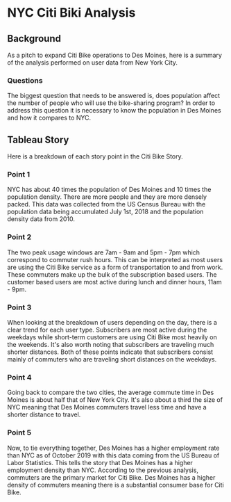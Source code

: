 # NYC Citi Biki Analysis

## Background
As a pitch to expand Citi Bike operations to Des Moines, here is a summary of the analysis performed on user data from New York City. 		

### Questions
The biggest question that needs to be answered is, does population affect the number of people who will use the bike-sharing program? In order to address this question it is necessary to know the population in Des Moines and how it compares to NYC.

## Tableau Story 
Here is a breakdown of each story point in the Citi Bike Story.

### Point 1
NYC has about 40 times the population of Des Moines and 10 times the population density. There are more people and they are more densely packed. This data was collected from the US Census Bureau with the population data being accumulated July 1st, 2018 and the population density data from 2010. 

### Point 2
The two peak usage windows are 7am - 9am and 5pm - 7pm which correspond to commuter rush hours. This can be interpreted as most users are using the Citi Bike service as a form of transportation to and from work. These commuters make up the bulk of the subscription based users. The customer based users are most active during lunch and dinner hours, 11am - 9pm. 

### Point 3
When looking at the breakdown of users depending on the day, there is a clear trend for each user type. Subscribers are most active during the weekdays while short-term customers are using Citi Bike most heavily on the weekends. It's also worth noting that subscribers are traveling much shorter distances. Both of these points indicate that subscribers consist mainly of commuters who are traveling short distances on the weekdays. 

### Point 4
Going back to compare the two cities, the average commute time in Des Moines is about half that of New York City. It's also about a third the size of NYC meaning that Des Moines commuters travel less time and have a shorter distance to travel. 

### Point 5
Now, to tie everything together, Des Moines has a higher employment rate than NYC as of October 2019 with this data coming from the US Bureau of Labor Statistics. This tells the story that Des Moines has a higher employment density than NYC. According to the previous analysis, commuters are the primary market for Citi Bike. Des Moines has a higher density of commuters meaning there is a substantial consumer base for Citi Bike. 
